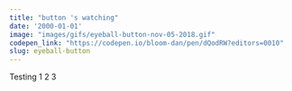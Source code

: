```yaml
---
title: "button 's watching"
date: '2000-01-01'
image: "images/gifs/eyeball-button-nov-05-2018.gif"
codepen_link: "https://codepen.io/bloom-dan/pen/dQodRW?editors=0010"
slug: eyeball-button
---
```


Testing 1 2 3
